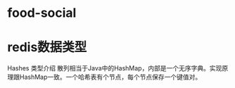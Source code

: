# food-social
# redis数据类型
Hashes 类型介绍
散列相当于Java中的HashMap，内部是一个无序字典。实现原理跟HashMap一致。一个哈希表有个节点，每个节点保存一个键值对。
